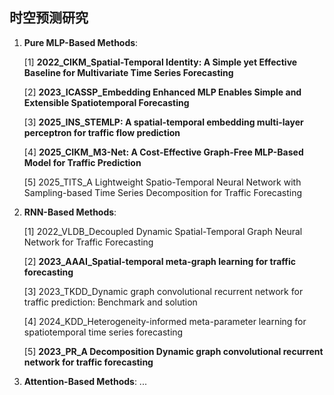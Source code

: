 ## 时空预测研究

1. **Pure MLP-Based Methods**:
   
   [1] **2022_CIKM_Spatial-Temporal Identity: A Simple yet Effective Baseline for Multivariate Time Series Forecasting**
   
   [2] **2023_ICASSP_Embedding Enhanced MLP Enables Simple and Extensible Spatiotemporal Forecasting**
   
   [3] **2025_INS_STEMLP: A spatial-temporal embedding multi-layer perceptron for traffic flow prediction**
   
   [4] **2025_CIKM_M3-Net: A Cost-Effective Graph-Free MLP-Based Model for Traffic Prediction**
   
   [5] 2025_TITS_A Lightweight Spatio-Temporal Neural Network with Sampling-based Time Series Decomposition for Traffic Forecasting
   
2. **RNN-Based Methods**:

   [1] 2022_VLDB_Decoupled Dynamic Spatial-Temporal Graph Neural Network for Traffic Forecasting
   
   [2] **2023_AAAI_Spatial-temporal meta-graph learning for traffic forecasting**
   
   [3] 2023_TKDD_Dynamic graph convolutional recurrent network for traffic prediction: Benchmark and solution
   
   [4] 2024_KDD_Heterogeneity-informed meta-parameter learning for spatiotemporal time series forecasting
   
   [5] **2023_PR_A Decomposition Dynamic graph convolutional recurrent network for traffic forecasting**
   
3. **Attention-Based Methods**:
   ...
